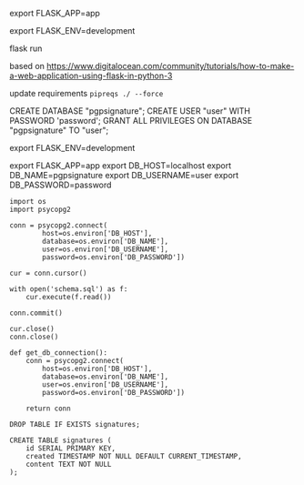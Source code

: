 export FLASK_APP=app

export FLASK_ENV=development

flask run

based on https://www.digitalocean.com/community/tutorials/how-to-make-a-web-application-using-flask-in-python-3

update requirements `pipreqs ./ --force`


CREATE DATABASE "pgpsignature";
CREATE USER "user" WITH PASSWORD 'password';
GRANT ALL PRIVILEGES ON DATABASE "pgpsignature" TO "user";

export FLASK_ENV=development

export FLASK_APP=app
export DB_HOST=localhost
export DB_NAME=pgpsignature
export DB_USERNAME=user
export DB_PASSWORD=password


```
import os
import psycopg2

conn = psycopg2.connect(
        host=os.environ['DB_HOST'],
        database=os.environ['DB_NAME'],
        user=os.environ['DB_USERNAME'],
        password=os.environ['DB_PASSWORD'])

cur = conn.cursor()

with open('schema.sql') as f:
    cur.execute(f.read())

conn.commit()

cur.close()
conn.close()
```

```
def get_db_connection():
    conn = psycopg2.connect(
        host=os.environ['DB_HOST'],
        database=os.environ['DB_NAME'],
        user=os.environ['DB_USERNAME'],
        password=os.environ['DB_PASSWORD'])
    
    return conn
```

```
DROP TABLE IF EXISTS signatures;

CREATE TABLE signatures (
    id SERIAL PRIMARY KEY,
    created TIMESTAMP NOT NULL DEFAULT CURRENT_TIMESTAMP,
    content TEXT NOT NULL
);
```

